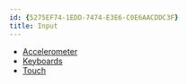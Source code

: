 ```yaml
---
id: {5275EF74-1EDD-7474-E3E6-C0E6AACDDC3F}  
title: Input  
---
```


-   [Accelerometer](/recipes/ios/input/accelerometer) 
-  [Keyboards](/recipes/ios/input/keyboards)
-  [Touch](/recipes/ios/input/touch)